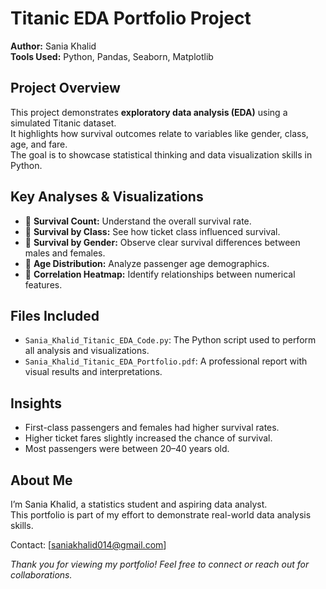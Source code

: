 # Titanic EDA Portfolio Project

**Author:** Sania Khalid  
**Tools Used:** Python, Pandas, Seaborn, Matplotlib

## Project Overview

This project demonstrates **exploratory data analysis (EDA)** using a simulated Titanic dataset.  
It highlights how survival outcomes relate to variables like gender, class, age, and fare.  
The goal is to showcase statistical thinking and data visualization skills in Python.

## Key Analyses & Visualizations

- 🔹 **Survival Count:** Understand the overall survival rate.
- 🔹 **Survival by Class:** See how ticket class influenced survival.
- 🔹 **Survival by Gender:** Observe clear survival differences between males and females.
- 🔹 **Age Distribution:** Analyze passenger age demographics.
- 🔹 **Correlation Heatmap:** Identify relationships between numerical features.

## Files Included

- `Sania_Khalid_Titanic_EDA_Code.py`: The Python script used to perform all analysis and visualizations.
- `Sania_Khalid_Titanic_EDA_Portfolio.pdf`: A professional report with visual results and interpretations.

## Insights

- First-class passengers and females had higher survival rates.
- Higher ticket fares slightly increased the chance of survival.
- Most passengers were between 20–40 years old.
## About Me

I’m Sania Khalid, a statistics student and aspiring data analyst.  
This portfolio is part of my effort to demonstrate real-world data analysis skills.

Contact: [saniakhalid014@gmail.com] 

*Thank you for viewing my portfolio! Feel free to connect or reach out for collaborations.*

